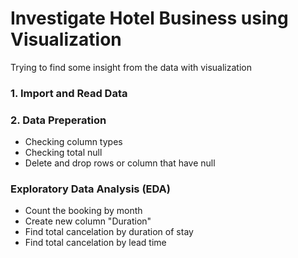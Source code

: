 # Investigate Hotel Business using Visualization
Trying to find some insight from the data with visualization 

### 1. Import and Read Data 
### 2. Data Preperation
- Checking column types
- Checking total null
- Delete and drop rows or column that have null

### Exploratory Data Analysis (EDA)
- Count the booking by month
- Create new column "Duration"
- Find total cancelation by duration of stay
- Find total cancelation by lead time
